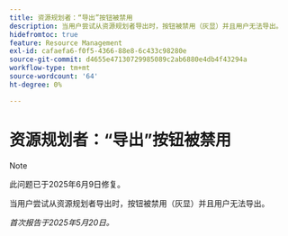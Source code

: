 ```yaml
---
title: 资源规划者：“导出”按钮被禁用
description: 当用户尝试从资源规划者导出时，按钮被禁用（灰显）并且用户无法导出。
hidefromtoc: true
feature: Resource Management
exl-id: cafaefa6-f0f5-4366-88e8-6c433c98280e
source-git-commit: d4655e47130729985089c2ab6880e4db4f43294a
workflow-type: tm+mt
source-wordcount: '64'
ht-degree: 0%

---
```


# 资源规划者：“导出”按钮被禁用

>[!NOTE]
>
>此问题已于2025年6月9日修复。

当用户尝试从资源规划者导出时，按钮被禁用（灰显）并且用户无法导出。

_首次报告于2025年5月20日。_
